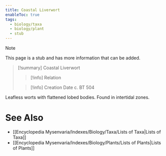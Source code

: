 ```yaml
---
title: Coastal Liverwort
enableToc: true
tags:
  - biology/taxa
  - biology/plant
  - stub
---
```


> [!note]
> This page is a stub and has more information that can be added.

> [!summary] Coastal Liverwort
> > [!info] Relation
>
> > [!info] Creation Date
> > c. BT 504

Leafless worts with flattened lobed bodies. Found in intertidal zones.

# See Also
- [[Encyclopedia Mysenvaria/Indexes/Biology/Taxa/Lists of Taxa|Lists of Taxa]]
- [[Encyclopedia Mysenvaria/Indexes/Biology/Plants/Lists of Plants|Lists of Plants]]
